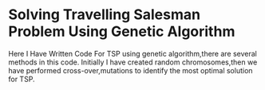 # Solving Travelling Salesman Problem Using Genetic Algorithm

Here I Have Written Code For TSP using genetic algorithm,there are several methods in this code.
Initially I have created random chromosomes,then we have performed cross-over,mutations to identify the most optimal solution for TSP.
